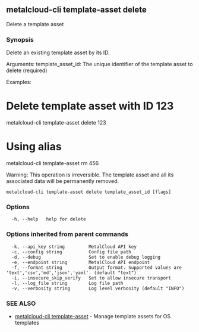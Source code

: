 ## metalcloud-cli template-asset delete

Delete a template asset

### Synopsis

Delete an existing template asset by its ID.

Arguments:
  template_asset_id: The unique identifier of the template asset to delete (required)

Examples:
  # Delete template asset with ID 123
  metalcloud-cli template-asset delete 123

  # Using alias
  metalcloud-cli template-asset rm 456

Warning:
This operation is irreversible. The template asset and all its associated data will be permanently removed.

```
metalcloud-cli template-asset delete template_asset_id [flags]
```

### Options

```
  -h, --help   help for delete
```

### Options inherited from parent commands

```
  -k, --api_key string         MetalCloud API key
  -c, --config string          Config file path
  -d, --debug                  Set to enable debug logging
  -e, --endpoint string        MetalCloud API endpoint
  -f, --format string          Output format. Supported values are 'text','csv','md','json','yaml'. (default "text")
  -i, --insecure_skip_verify   Set to allow insecure transport
  -l, --log_file string        Log file path
  -v, --verbosity string       Log level verbosity (default "INFO")
```

### SEE ALSO

* [metalcloud-cli template-asset](metalcloud-cli_template-asset.md)	 - Manage template assets for OS templates


